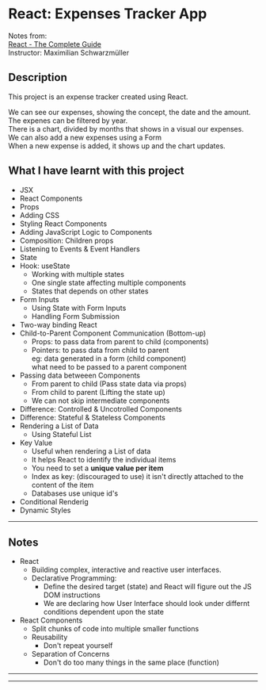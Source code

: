 # React: Expenses Tracker App

Notes from:     
[React - The Complete Guide](https://www.udemy.com/course/react-the-complete-guide-incl-redux/)  
Instructor: Maximilian Schwarzmüller 

## Description

This project is an expense tracker created using React.

We can see our expenses, showing the concept, the date and the amount.        
The expenes can be filtered by year.        
There is a chart, divided by months that shows in a visual our expenses.        
We can also add a new expenses using a Form        
When a new expense is added, it shows up and the chart updates.        

## What I have learnt with this project
* JSX
* React Components
* Props
* Adding CSS
* Styling React Components
* Adding JavaScript Logic to Components
* Composition: Children props
* Listening to Events & Event Handlers
* State
* Hook: useState
  * Working with multiple states
  * One single state affecting multiple components
  * States that depends on other states
* Form Inputs
  * Using State with Form Inputs 
  * Handling Form Submission
* Two-way binding React
* Child-to-Parent Component Communication (Bottom-up)
  * Props: to pass data from parent to child (components)
  * Pointers: to pass data from child to parent       
  eg: data generated in a form (child component)      
  what need to be passed to a parent component
* Passing data betweeen Components
  * From parent to child (Pass state data via props)      
  * From child to parent (Lifting the state up)        
  * We can not skip intermediate components
* Difference: Controlled & Uncotrolled Components
* Difference: Stateful & Stateless Components
* Rendering a List of Data
  * Using Stateful List
* Key Value
  * Useful when rendering a List of data
  * It helps React to identify the individual items
  * You need to set a **unique value per item**
  * Index as key: (discouraged to use) it isn't directly attached to the content of the item
  * Databases use unique id's 
* Conditional Renderig
* Dynamic Styles
  
---

## Notes

* React
  * Building complex, interactive and reactive user interfaces. 
  * Declarative Programming:
    * Define the desired target (state) and React will figure out the JS DOM instructions 
    * We are declaring how User Interface should look under differnt conditions dependent upon the state 
* React Components
  * Split chunks of code into multiple smaller functions
  * Reusability
    * Don't repeat yourself    
  * Separation of Concerns
    * Don't do too many things in the same place (function)
  


---
---
